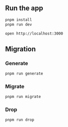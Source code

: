 ## Run the app

```bash
pnpm install
pnpm run dev
```

```bash
open http://localhost:3000
```

## Migration

### Generate

```bash
pnpm run generate
```

### Migrate

```bash
pnpm run migrate
```

### Drop

```bash
pnpm run drop
```
